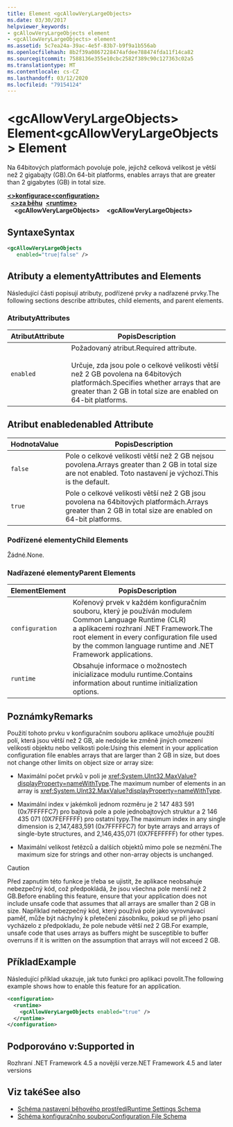 ```yaml
---
title: Element <gcAllowVeryLargeObjects>
ms.date: 03/30/2017
helpviewer_keywords:
- gcAllowVeryLargeObjects element
- <gcAllowVeryLargeObjects> element
ms.assetid: 5c7ea24a-39ac-4e5f-83b7-b9f9a1b556ab
ms.openlocfilehash: 8b2f39a0867228474afdee788474fda11f14ca82
ms.sourcegitcommit: 7588136e355e10cbc2582f389c90c127363c02a5
ms.translationtype: MT
ms.contentlocale: cs-CZ
ms.lasthandoff: 03/12/2020
ms.locfileid: "79154124"
---
```

# <a name="gcallowverylargeobjects-element"></a><span data-ttu-id="6ea30-102">\<gcAllowVeryLargeObjects> Element</span><span class="sxs-lookup"><span data-stu-id="6ea30-102">\<gcAllowVeryLargeObjects> Element</span></span>
<span data-ttu-id="6ea30-103">Na 64bitových platformách povoluje pole, jejichž celková velikost je větší než 2 gigabajty (GB).</span><span class="sxs-lookup"><span data-stu-id="6ea30-103">On 64-bit platforms, enables arrays that are greater than 2 gigabytes (GB) in total size.</span></span>  
  
<span data-ttu-id="6ea30-104">[**\<>konfigurace**](../configuration-element.md)</span><span class="sxs-lookup"><span data-stu-id="6ea30-104">[**\<configuration>**](../configuration-element.md)</span></span>\
<span data-ttu-id="6ea30-105">&nbsp;&nbsp;[**\<>za běhu**](runtime-element.md)</span><span class="sxs-lookup"><span data-stu-id="6ea30-105">&nbsp;&nbsp;[**\<runtime>**](runtime-element.md)</span></span>\
<span data-ttu-id="6ea30-106">&nbsp;&nbsp;&nbsp;&nbsp;**\<gcAllowVeryLargeObjects>**</span><span class="sxs-lookup"><span data-stu-id="6ea30-106">&nbsp;&nbsp;&nbsp;&nbsp;**\<gcAllowVeryLargeObjects>**</span></span>  
  
## <a name="syntax"></a><span data-ttu-id="6ea30-107">Syntaxe</span><span class="sxs-lookup"><span data-stu-id="6ea30-107">Syntax</span></span>  
  
```xml  
<gcAllowVeryLargeObjects
   enabled="true|false" />  
```  
  
## <a name="attributes-and-elements"></a><span data-ttu-id="6ea30-108">Atributy a elementy</span><span class="sxs-lookup"><span data-stu-id="6ea30-108">Attributes and Elements</span></span>  
 <span data-ttu-id="6ea30-109">Následující části popisují atributy, podřízené prvky a nadřazené prvky.</span><span class="sxs-lookup"><span data-stu-id="6ea30-109">The following sections describe attributes, child elements, and parent elements.</span></span>  
  
### <a name="attributes"></a><span data-ttu-id="6ea30-110">Atributy</span><span class="sxs-lookup"><span data-stu-id="6ea30-110">Attributes</span></span>  
  
|<span data-ttu-id="6ea30-111">Atribut</span><span class="sxs-lookup"><span data-stu-id="6ea30-111">Attribute</span></span>|<span data-ttu-id="6ea30-112">Popis</span><span class="sxs-lookup"><span data-stu-id="6ea30-112">Description</span></span>|  
|---------------|-----------------|  
|`enabled`|<span data-ttu-id="6ea30-113">Požadovaný atribut.</span><span class="sxs-lookup"><span data-stu-id="6ea30-113">Required attribute.</span></span><br /><br /> <span data-ttu-id="6ea30-114">Určuje, zda jsou pole o celkové velikosti větší než 2 GB povolena na 64bitových platformách.</span><span class="sxs-lookup"><span data-stu-id="6ea30-114">Specifies whether arrays that are greater than 2 GB in total size are enabled on 64-bit platforms.</span></span>|  
  
## <a name="enabled-attribute"></a><span data-ttu-id="6ea30-115">Atribut enabled</span><span class="sxs-lookup"><span data-stu-id="6ea30-115">enabled Attribute</span></span>  
  
|<span data-ttu-id="6ea30-116">Hodnota</span><span class="sxs-lookup"><span data-stu-id="6ea30-116">Value</span></span>|<span data-ttu-id="6ea30-117">Popis</span><span class="sxs-lookup"><span data-stu-id="6ea30-117">Description</span></span>|  
|-----------|-----------------|  
|`false`|<span data-ttu-id="6ea30-118">Pole o celkové velikosti větší než 2 GB nejsou povolena.</span><span class="sxs-lookup"><span data-stu-id="6ea30-118">Arrays greater than 2 GB in total size are not enabled.</span></span> <span data-ttu-id="6ea30-119">Toto nastavení je výchozí.</span><span class="sxs-lookup"><span data-stu-id="6ea30-119">This is the default.</span></span>|  
|`true`|<span data-ttu-id="6ea30-120">Pole o celkové velikosti větší než 2 GB jsou povolena na 64bitových platformách.</span><span class="sxs-lookup"><span data-stu-id="6ea30-120">Arrays greater than 2 GB in total size are enabled on 64-bit platforms.</span></span>|  
  
### <a name="child-elements"></a><span data-ttu-id="6ea30-121">Podřízené elementy</span><span class="sxs-lookup"><span data-stu-id="6ea30-121">Child Elements</span></span>  
 <span data-ttu-id="6ea30-122">Žádné.</span><span class="sxs-lookup"><span data-stu-id="6ea30-122">None.</span></span>  
  
### <a name="parent-elements"></a><span data-ttu-id="6ea30-123">Nadřazené elementy</span><span class="sxs-lookup"><span data-stu-id="6ea30-123">Parent Elements</span></span>  
  
|<span data-ttu-id="6ea30-124">Element</span><span class="sxs-lookup"><span data-stu-id="6ea30-124">Element</span></span>|<span data-ttu-id="6ea30-125">Popis</span><span class="sxs-lookup"><span data-stu-id="6ea30-125">Description</span></span>|  
|-------------|-----------------|  
|`configuration`|<span data-ttu-id="6ea30-126">Kořenový prvek v každém konfiguračním souboru, který je používán modulem Common Language Runtime (CLR) a aplikacemi rozhraní .NET Framework.</span><span class="sxs-lookup"><span data-stu-id="6ea30-126">The root element in every configuration file used by the common language runtime and .NET Framework applications.</span></span>|  
|`runtime`|<span data-ttu-id="6ea30-127">Obsahuje informace o možnostech inicializace modulu runtime.</span><span class="sxs-lookup"><span data-stu-id="6ea30-127">Contains information about runtime initialization options.</span></span>|  
  
## <a name="remarks"></a><span data-ttu-id="6ea30-128">Poznámky</span><span class="sxs-lookup"><span data-stu-id="6ea30-128">Remarks</span></span>  
 <span data-ttu-id="6ea30-129">Použití tohoto prvku v konfiguračním souboru aplikace umožňuje použití polí, která jsou větší než 2 GB, ale nedojde ke změně jiných omezení velikosti objektu nebo velikosti pole:</span><span class="sxs-lookup"><span data-stu-id="6ea30-129">Using this element in your application configuration file enables arrays that are larger than 2 GB in size, but does not change other limits on object size or array size:</span></span>  
  
- <span data-ttu-id="6ea30-130">Maximální počet prvků v poli je <xref:System.UInt32.MaxValue?displayProperty=nameWithType>.</span><span class="sxs-lookup"><span data-stu-id="6ea30-130">The maximum number of elements in an array is <xref:System.UInt32.MaxValue?displayProperty=nameWithType>.</span></span>  
  
- <span data-ttu-id="6ea30-131">Maximální index v jakémkoli jednom rozměru je 2 147 483 591 (0x7FFFFFC7) pro bajtová pole a pole jednobajtových struktur a 2 146 435 071 (0X7FEFFFFF) pro ostatní typy.</span><span class="sxs-lookup"><span data-stu-id="6ea30-131">The maximum index in any single dimension is 2,147,483,591 (0x7FFFFFC7) for byte arrays and arrays of single-byte structures, and 2,146,435,071 (0X7FEFFFFF) for other types.</span></span>  
  
- <span data-ttu-id="6ea30-132">Maximální velikost řetězců a dalších objektů mimo pole se nezmění.</span><span class="sxs-lookup"><span data-stu-id="6ea30-132">The maximum size for strings and other non-array objects is unchanged.</span></span>  
  
> [!CAUTION]
> <span data-ttu-id="6ea30-133">Před zapnutím této funkce je třeba se ujistit, že aplikace neobsahuje nebezpečný kód, což předpokládá, že jsou všechna pole menší než 2 GB.</span><span class="sxs-lookup"><span data-stu-id="6ea30-133">Before enabling this feature, ensure that your application does not include unsafe code that assumes that all arrays are smaller than 2 GB in size.</span></span> <span data-ttu-id="6ea30-134">Například nebezpečný kód, který používá pole jako vyrovnávací paměť, může být náchylný k přetečení zásobníku, pokud se při jeho psaní vycházelo z předpokladu, že pole nebude větší než 2 GB.</span><span class="sxs-lookup"><span data-stu-id="6ea30-134">For example, unsafe code that uses arrays as buffers might be susceptible to buffer overruns if it is written on the assumption that arrays will not exceed 2 GB.</span></span>  
  
## <a name="example"></a><span data-ttu-id="6ea30-135">Příklad</span><span class="sxs-lookup"><span data-stu-id="6ea30-135">Example</span></span>  
 <span data-ttu-id="6ea30-136">Následující příklad ukazuje, jak tuto funkci pro aplikaci povolit.</span><span class="sxs-lookup"><span data-stu-id="6ea30-136">The following example shows how to enable this feature for an application.</span></span>  
  
```xml  
<configuration>  
  <runtime>  
    <gcAllowVeryLargeObjects enabled="true" />  
  </runtime>  
</configuration>  
```  
  
## <a name="supported-in"></a><span data-ttu-id="6ea30-137">Podporováno v:</span><span class="sxs-lookup"><span data-stu-id="6ea30-137">Supported in</span></span>

<span data-ttu-id="6ea30-138">Rozhraní .NET Framework 4.5 a novější verze</span><span class="sxs-lookup"><span data-stu-id="6ea30-138">.NET Framework 4.5 and later versions</span></span>

## <a name="see-also"></a><span data-ttu-id="6ea30-139">Viz také</span><span class="sxs-lookup"><span data-stu-id="6ea30-139">See also</span></span>

- [<span data-ttu-id="6ea30-140">Schéma nastavení běhového prostředí</span><span class="sxs-lookup"><span data-stu-id="6ea30-140">Runtime Settings Schema</span></span>](index.md)
- [<span data-ttu-id="6ea30-141">Schéma konfiguračního souboru</span><span class="sxs-lookup"><span data-stu-id="6ea30-141">Configuration File Schema</span></span>](../index.md)
